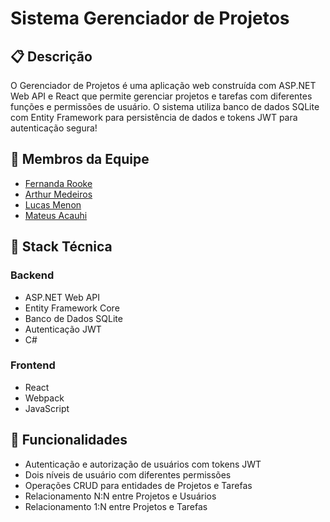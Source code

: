 # Sistema Gerenciador de Projetos

## 📋 Descrição

O Gerenciador de Projetos é uma aplicação web construída com ASP.NET Web API e React que permite gerenciar projetos e tarefas com diferentes funções e permissões de usuário. O sistema utiliza banco de dados SQLite com Entity Framework para persistência de dados e tokens JWT para autenticação segura!

## 👥 Membros da Equipe

- [Fernanda Rooke](https://github.com/FernandaRooke)
- [Arthur Medeiros](https://github.com/medeirosdevv)
- [Lucas Menon](https://github.com/Menon04)
- [Mateus Acauhi](https://github.com/Acauhi99)

## 🔧 Stack Técnica

### Backend

- ASP.NET Web API
- Entity Framework Core
- Banco de Dados SQLite
- Autenticação JWT
- C#

### Frontend

- React
- Webpack
- JavaScript

## 🚀 Funcionalidades

- Autenticação e autorização de usuários com tokens JWT
- Dois níveis de usuário com diferentes permissões
- Operações CRUD para entidades de Projetos e Tarefas
- Relacionamento N:N entre Projetos e Usuários
- Relacionamento 1:N entre Projetos e Tarefas
